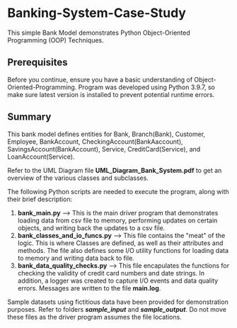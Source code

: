 # Banking-System-Case-Study
This simple Bank Model demonstrates Python Object-Oriented Programming (OOP) Techniques.

## Prerequisites
Before you continue, ensure you have a basic understanding of Object-Oriented-Programming.
Program was developed using Python 3.9.7, so make sure latest version is installed to prevent potential runtime errors.

## Summary
This bank model defines entities for Bank, Branch(Bank), Customer, Employee, BankAccount, CheckingAccount(BankAaccount), SavingsAccount(BankAccount),
Service, CreditCard(Service), and LoanAccount(Service).  

Refer to the UML Diagram file **UML_Diagram_Bank_System.pdf** to get an overview of the various classes and subclasses.

The following Python scripts are needed to execute the program, along with their brief description:
1. **bank_main.py**  -->  This is the main driver program that demonstrates loading data from csv file to memory, performing updates on certain objects, and writing back the updates to a csv file.
2. **bank_classes_and_io_funcs.py**  -->  This file contains the "meat" of the logic.  This is where Classes are defined, as well as their attributes and methods.  The file also defines some I/O utility functions for loading data to memory and writing data back to file.
3. **bank_data_quality_checks.py**  -->  This file encapulates the functions for checking the validity of credit card numbers and date strings.  In addition, a logger was created to capture I/O events and data quality errors.  Messages are written to the file **main.log**.

Sample datasets using fictitious data have been provided for demonstration purposes.  Refer to folders ***sample_input*** and ***sample_output***.  Do not move these files as the driver program assumes the file locations.
